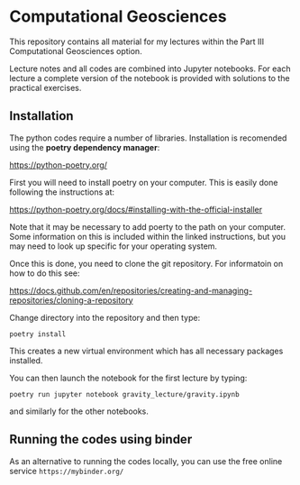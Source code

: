 # Computational Geosciences

This repository contains all material for my lectures within the Part III Computational Geosciences option. 

Lecture notes and all codes are combined into Jupyter notebooks. For each lecture a complete version of the notebook is provided with solutions to the practical exercises. 

## Installation 

The python codes require a number of libraries. Installation is recomended using the **poetry dependency manager**:

https://python-poetry.org/

First you will need to install poetry on your computer. This is easily done following the instructions at:

https://python-poetry.org/docs/#installing-with-the-official-installer

Note that it may be necessary to add poerty to the path on your computer. Some information on this 
is included within the linked instructions, but you may need to look up specific for your operating system.

Once this is done, you need to clone the git repository. For informatoin on how to do this see:
 
 https://docs.github.com/en/repositories/creating-and-managing-repositories/cloning-a-repository


Change directory into the repository and then type:
```
poetry install
```
This creates a new virtual environment which has all necessary packages installed. 

You can then launch the notebook for the first lecture by typing:
```
poetry run jupyter notebook gravity_lecture/gravity.ipynb 
```
and similarly for the other notebooks. 

## Running the codes using binder

As an alternative to running the codes locally, you can use the free online service ```https://mybinder.org/```
